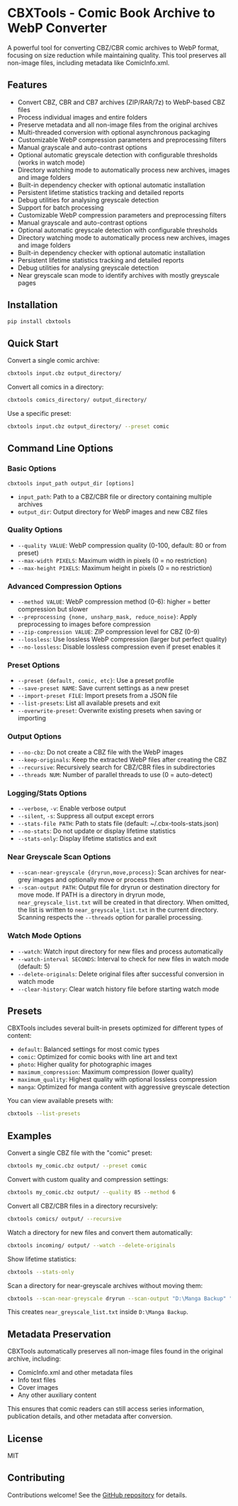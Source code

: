 # CBXTools - Comic Book Archive to WebP Converter

A powerful tool for converting CBZ/CBR comic archives to WebP format, focusing on size reduction while maintaining quality. This tool preserves all non-image files, including metadata like ComicInfo.xml.

## Features

- Convert CBZ, CBR and CB7 archives (ZIP/RAR/7z) to WebP-based CBZ files
- Process individual images and entire folders
- Preserve metadata and all non-image files from the original archives
- Multi-threaded conversion with optional asynchronous packaging
- Customizable WebP compression parameters and preprocessing filters
- Manual grayscale and auto-contrast options
- Optional automatic greyscale detection with configurable thresholds (works in watch mode)
- Directory watching mode to automatically process new archives, images and image folders
- Built-in dependency checker with optional automatic installation
- Persistent lifetime statistics tracking and detailed reports
- Debug utilities for analysing greyscale detection
- Support for batch processing
- Customizable WebP compression parameters and preprocessing filters
- Manual grayscale and auto-contrast options
- Optional automatic greyscale detection with configurable thresholds
- Directory watching mode to automatically process new archives, images and image folders
- Built-in dependency checker with optional automatic installation
- Persistent lifetime statistics tracking and detailed reports
- Debug utilities for analysing greyscale detection
- Near greyscale scan mode to identify archives with mostly greyscale pages


## Installation

```bash
pip install cbxtools
```

## Quick Start

Convert a single comic archive:

```bash
cbxtools input.cbz output_directory/
```

Convert all comics in a directory:

```bash
cbxtools comics_directory/ output_directory/
```

Use a specific preset:

```bash
cbxtools input.cbz output_directory/ --preset comic
```

## Command Line Options

### Basic Options

```
cbxtools input_path output_dir [options]
```

- `input_path`: Path to a CBZ/CBR file or directory containing multiple archives
- `output_dir`: Output directory for WebP images and new CBZ files

### Quality Options

- `--quality VALUE`: WebP compression quality (0-100, default: 80 or from preset)
- `--max-width PIXELS`: Maximum width in pixels (0 = no restriction)
- `--max-height PIXELS`: Maximum height in pixels (0 = no restriction)

### Advanced Compression Options

- `--method VALUE`: WebP compression method (0-6): higher = better compression but slower
- `--preprocessing {none, unsharp_mask, reduce_noise}`: Apply preprocessing to images before compression
- `--zip-compression VALUE`: ZIP compression level for CBZ (0-9)
- `--lossless`: Use lossless WebP compression (larger but perfect quality)
- `--no-lossless`: Disable lossless compression even if preset enables it

### Preset Options

- `--preset {default, comic, etc}`: Use a preset profile
- `--save-preset NAME`: Save current settings as a new preset
- `--import-preset FILE`: Import presets from a JSON file
- `--list-presets`: List all available presets and exit
- `--overwrite-preset`: Overwrite existing presets when saving or importing

### Output Options

- `--no-cbz`: Do not create a CBZ file with the WebP images
- `--keep-originals`: Keep the extracted WebP files after creating the CBZ
- `--recursive`: Recursively search for CBZ/CBR files in subdirectories
- `--threads NUM`: Number of parallel threads to use (0 = auto-detect)

### Logging/Stats Options

- `--verbose`, `-v`: Enable verbose output
- `--silent`, `-s`: Suppress all output except errors
- `--stats-file PATH`: Path to stats file (default: ~/.cbx-tools-stats.json)
- `--no-stats`: Do not update or display lifetime statistics
- `--stats-only`: Display lifetime statistics and exit

### Near Greyscale Scan Options

- `--scan-near-greyscale {dryrun,move,process}`: Scan archives for near-grey images and optionally move or process them
- `--scan-output PATH`: Output file for dryrun or destination directory for move mode. If PATH is a directory in dryrun mode, `near_greyscale_list.txt` will be created in that directory. When omitted, the list is written to `near_greyscale_list.txt` in the current directory.
Scanning respects the `--threads` option for parallel processing.

### Watch Mode Options

- `--watch`: Watch input directory for new files and process automatically
- `--watch-interval SECONDS`: Interval to check for new files in watch mode (default: 5)
- `--delete-originals`: Delete original files after successful conversion in watch mode
- `--clear-history`: Clear watch history file before starting watch mode

## Presets

CBXTools includes several built-in presets optimized for different types of content:

- `default`: Balanced settings for most comic types
- `comic`: Optimized for comic books with line art and text
- `photo`: Higher quality for photographic images
- `maximum_compression`: Maximum compression (lower quality)
- `maximum_quality`: Highest quality with optional lossless compression
- `manga`: Optimized for manga content with aggressive greyscale detection

You can view available presets with:

```bash
cbxtools --list-presets
```

## Examples

Convert a single CBZ file with the "comic" preset:

```bash
cbxtools my_comic.cbz output/ --preset comic
```

Convert with custom quality and compression settings:

```bash
cbxtools my_comic.cbz output/ --quality 85 --method 6
```

Convert all CBZ/CBR files in a directory recursively:

```bash
cbxtools comics/ output/ --recursive
```

Watch a directory for new files and convert them automatically:

```bash
cbxtools incoming/ output/ --watch --delete-originals
```

Show lifetime statistics:

```bash
cbxtools --stats-only
```

Scan a directory for near-greyscale archives without moving them:

```bash
cbxtools --scan-near-greyscale dryrun --scan-output "D:\Manga Backup" "D:\Manga Backup"
```

This creates `near_greyscale_list.txt` inside `D:\Manga Backup`.

## Metadata Preservation

CBXTools automatically preserves all non-image files found in the original archive, including:

- ComicInfo.xml and other metadata files
- Info text files
- Cover images
- Any other auxiliary content

This ensures that comic readers can still access series information, publication details, and other metadata after conversion.

## License

MIT

## Contributing

Contributions welcome! See the [GitHub repository](https://github.com/username/cbxtools) for details.
